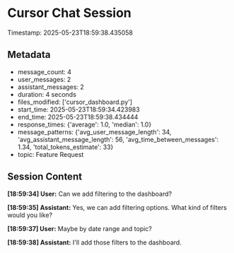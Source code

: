 # Cursor Chat Session

Timestamp: 2025-05-23T18:59:38.435058

## Metadata

- message_count: 4
- user_messages: 2
- assistant_messages: 2
- duration: 4 seconds
- files_modified: ['cursor_dashboard.py']
- start_time: 2025-05-23T18:59:34.423983
- end_time: 2025-05-23T18:59:38.434444
- response_times: {'average': 1.0, 'median': 1.0}
- message_patterns: {'avg_user_message_length': 34, 'avg_assistant_message_length': 56, 'avg_time_between_messages': 1.34, 'total_tokens_estimate': 33}
- topic: Feature Request

## Session Content

**[18:59:34] User:** Can we add filtering to the dashboard?

**[18:59:35] Assistant:** Yes, we can add filtering options. What kind of filters would you like?

**[18:59:37] User:** Maybe by date range and topic?

**[18:59:38] Assistant:** I'll add those filters to the dashboard.
